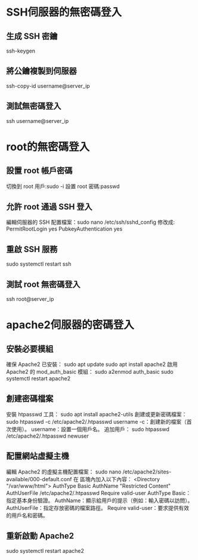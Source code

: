 # SSH伺服器的無密碼登入

## 生成 SSH 密鑰
ssh-keygen 
## 將公鑰複製到伺服器
ssh-copy-id username@server_ip
## 測試無密碼登入
ssh username@server_ip

# root的無密碼登入

## 設置 root 帳戶密碼
切換到 root 用戶:sudo -i
設置 root 密碼:passwd
## 允許 root 通過 SSH 登入
編輯伺服器的 SSH 配置檔案：sudo nano /etc/ssh/sshd_config
修改成:
PermitRootLogin yes
PubkeyAuthentication yes
## 重啟 SSH 服務
sudo systemctl restart ssh
## 測試 root 無密碼登入
ssh root@server_ip

# apache2伺服器的密碼登入

## 安裝必要模組
確保 Apache2 已安裝：
sudo apt update
sudo apt install apache2
啟用 Apache2 的 mod_auth_basic 模組：
sudo a2enmod auth_basic
sudo systemctl restart apache2
## 創建密碼檔案
安裝 htpasswd 工具：
sudo apt install apache2-utils
創建或更新密碼檔案：
sudo htpasswd -c /etc/apache2/.htpasswd username
-c：創建新的檔案（首次使用）。
username：設置一個用戶名。
追加用戶：
sudo htpasswd /etc/apache2/.htpasswd newuser
## 配置網站虛擬主機
編輯 Apache2 的虛擬主機配置檔案：
sudo nano /etc/apache2/sites-available/000-default.conf
在 <VirtualHost> 區塊內加入以下內容：
<Directory "/var/www/html">
    AuthType Basic
    AuthName "Restricted Content"
    AuthUserFile /etc/apache2/.htpasswd
    Require valid-user
</Directory>
AuthType Basic：指定基本身份驗證。
AuthName：顯示給用戶的提示（例如：輸入密碼以訪問）。
AuthUserFile：指定存放密碼的檔案路徑。
Require valid-user：要求提供有效的用戶名和密碼。

## 重新啟動 Apache2
sudo systemctl restart apache2



